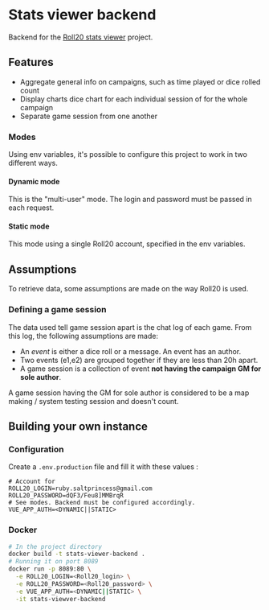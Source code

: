 # Stats viewer backend

Backend for the [Roll20 stats viewer](https://github.com/SoTrxII/roll20-stats-viewer) project.

## Features

- Aggregate general info on campaigns, such as time played or dice rolled count
- Display charts dice chart for each individual session of for the whole campaign
- Separate game session from one another

### Modes

Using env variables, it's possible to configure this project to work in two different ways.

#### Dynamic mode

This is the "multi-user" mode. The login and password must be passed in each request.

#### Static mode

This mode using a single Roll20 account, specified in the env variables.

## Assumptions

To retrieve data, some assumptions are made on the way Roll20 is used.

### Defining a game session

The data used tell game session apart is the chat log of each game. From this log, the following assumptions are made:
- An *event* is either a dice roll or a message. An event has an author.
- Two events (e1,e2) are grouped together if  they are less than 20h apart.
- A game session is a collection of event **not having the campaign GM for sole author**.

A game session having the GM for sole author is considered to be a map making / system testing session and doesn't count.

## Building your own instance

### Configuration
Create a `.env.production` file and fill it with these values :
```dosini
# Account for 
ROLL20_LOGIN=ruby.saltprincess@gmail.com
ROLL20_PASSWORD=dQF3/Feu8]MMBrqR
# See modes. Backend must be configured accordingly.
VUE_APP_AUTH=<DYNAMIC||STATIC>
```
### Docker
```sh
# In the project directory
docker build -t stats-viewer-backend .
# Running it on port 8089
docker run -p 8089:80 \
  -e ROLL20_LOGIN=<Roll20_login> \
  -e ROLL20_PASSWORD=<Roll20_password> \
  -e VUE_APP_AUTH=<DYNAMIC||STATIC> \
  -it stats-viewver-backend
```